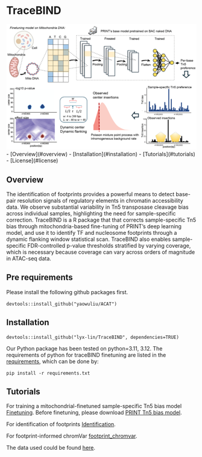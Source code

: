 # TraceBIND
<img src="https://github.com/lyx-lin/TraceBIND/blob/main/figures/tracebind_overview.png">
- [Overview](#overview)
- [Installation](#installation)
- [Tutorials](#tutorials)
- [License](#license)

## Overview
The identification of footprints provides a powerful means to detect base-pair resolution signals of regulatory elements in chromatin accessibility data. We observe substantial variability in Tn5 transposase cleavage bias across individual samples, highlighting the need for sample-specific correction. TraceBIND is a R package that that corrects sample-specific Tn5 bias through mitochondria-based fine-tuning of PRINT’s deep learning model, and use it to identify TF and nucleosome footprints through a dynamic flanking window statistical scan. TraceBIND also enables sample-specific FDR-controlled p-value thresholds stratified by varying coverage, which is necessary because coverage can vary across orders of magnitude in ATAC-seq data.

## Pre requirements
Please install the following github packages first. 
```
devtools::install_github("yaowuliu/ACAT")
```
## Installation
```
devtools::install_github("lyx-lin/TraceBIND", dependencies=TRUE)
```
Our Python package has been tested on python=3.11, 3.12. The requirements of python for traceBIND finetuning are listed in the [requirements](https://github.com/lyx-lin/TraceBIND/blob/main/requirements.txt), which can be done by:
```
pip install -r requirements.txt
```

## Tutorials 
For training a mitochondrial-finetuned sample-specific Tn5 bias model [Finetuning](https://github.com/lyx-lin/TraceBIND/blob/main/tutorials/tutorial_finetuning.ipynb). 
Before finetuning, please download [PRINT Tn5 bias model](https://github.com/HYsxe/PRINT/blob/main/data/shared/Tn5_NN_model.h5).

For identification of footprints [Identification](https://github.com/lyx-lin/TraceBIND/blob/main/tutorials/tutorial_footprint_identification.ipynb). 

For footprint-informed chromVar [footprint_chromvar](https://github.com/lyx-lin/TraceBIND/blob/main/tutorials/tutorial_chromvar.ipynb). 

The data used could be found [here](https://www.dropbox.com/scl/fo/zhmxfp0gxnmlgeo8jsmbv/AO3I75Lz6eP3Illn-eb0Zgc?rlkey=zkfi6c7c29eb11tbmcz80n8sf&st=2cstifvu&dl=0).
